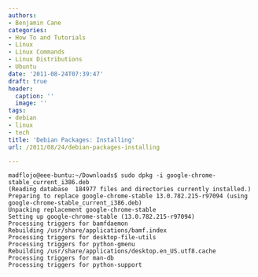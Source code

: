 ```yaml
---
authors:
- Benjamin Cane
categories:
- How To and Tutorials
- Linux
- Linux Commands
- Linux Distributions
- Ubuntu
date: '2011-08-24T07:39:47'
draft: true
header:
  caption: ''
  image: ''
tags:
- debian
- linux
- tech
title: 'Debian Packages: Installing'
url: /2011/08/24/debian-packages-installing

---
```


    madflojo@eee-buntu:~/Downloads$ sudo dpkg -i google-chrome-stable_current_i386.deb  
    (Reading database  184977 files and directories currently installed.)  
    Preparing to replace google-chrome-stable 13.0.782.215-r97094 (using google-chrome-stable_current_i386.deb)   
    Unpacking replacement google-chrome-stable   
    Setting up google-chrome-stable (13.0.782.215-r97094)   
    Processing triggers for bamfdaemon   
    Rebuilding /usr/share/applications/bamf.index  
    Processing triggers for desktop-file-utils   
    Processing triggers for python-gmenu   
    Rebuilding /usr/share/applications/desktop.en_US.utf8.cache  
    Processing triggers for man-db   
    Processing triggers for python-support 
